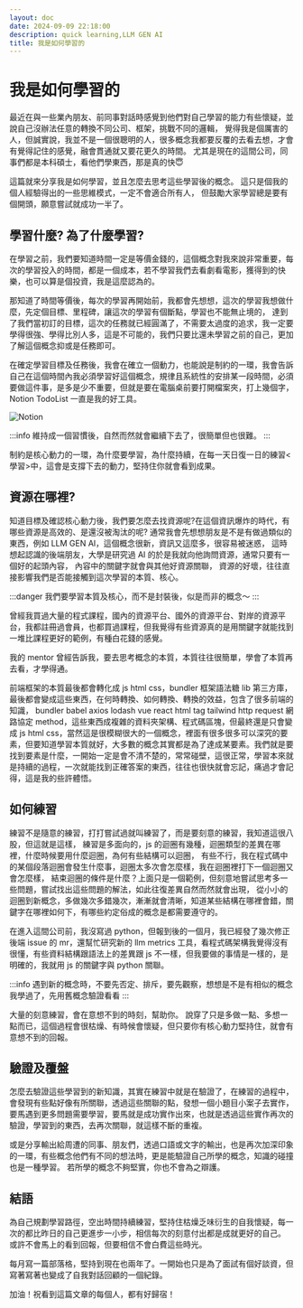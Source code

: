 ```yaml
---
layout: doc
date: 2024-09-09 22:18:00
description: quick learning,LLM GEN AI
title: 我是如何學習的
---
```


# 我是如何學習的

最近在與一些業內朋友、前同事對話時感覺到他們對自己學習的能力有些懷疑，並說自己沒辦法任意的轉換不同公司、框架，挑戰不同的邏輯，
覺得我是個厲害的人，但誠實說，我並不是一個很聰明的人，很多概念我都要反覆的去看去想，才會有覺得記住的感覺，融會貫通就又要花更久的時間。
尤其是現在的這間公司，同事們都是本科碩士，看他們學東西，那是真的快😇

這篇就來分享我是如何學習，並且怎麼去思考這些學習後的概念。
這只是個我的個人經驗得出的一些思維模式，一定不會適合所有人，
但鼓勵大家學習總是要有個開頭，願意嘗試就成功一半了。

## 學習什麼? 為了什麼學習?

在學習之前，我們要知道時間一定是等價金錢的，這個概念對我來說非常重要，每次的學習投入的時間，都是一個成本，若不學習我們去看劇看電影，獲得到的快樂，也可以算是個投資，我是這麼認為的。

那知道了時間等價後，每次的學習再開始前，我都會先想想，這次的學習我想做什麼，先定個目標、里程碑，讓這次的學習有個斷點，學習也不能無止境的，
達到了我們當初訂的目標，這次的任務就已經圓滿了，不需要太過度的追求，我一定要學得很強、學得比別人多，這是不可能的，我們只要比還未學習之前的自己，更加了解這個概念抑或是任務即可。

在確定學習目標及任務後，我會在確立一個動力，也能說是制約的一環，我會告訴自己在這個時間內我必須學習好這個概念，規律且系統性的安排某一段時間，必須要做這件事，是多是少不重要，但就是要在電腦桌前要打開檔案夾，打上幾個字， Notion TodoList 一直是我的好工具。

![Notion](/assets/images/small_talk/notion_todo.png)

:::info
維持成一個習慣後，自然而然就會繼續下去了，很簡單但也很難。
:::

制約是核心動力的一環，為什麼要學習，為什麼持續，在每一天日復一日的練習<學習>中，這會是支撐下去的動力，堅持住你就會看到成果。

## 資源在哪裡?

知道目標及確認核心動力後，我們要怎麼去找資源呢?在這個資訊爆炸的時代，有哪些資源是高效的、是還沒被淘汰的呢?
通常我會先想想朋友是不是有做過類似的東西，例如 LLM GEN AI，這個概念很新，資訊又這麼多，很容易被迷惑，
這時想起認識的後端朋友，大學是研究過 AI 的於是我就向他詢問資源，通常只要有一個好的起頭內容，
內容中的關鍵字就會與其他好資源關聯，
資源的好壞，往往直接影響我們是否能接觸到這次學習的本質、核心。

:::danger
我們要學習本質及核心，而不是封裝後，似是而非的概念～
:::

曾經我買過大量的程式課程，國內的資源平台、國外的資源平台、對岸的資源平台，我都註冊過會員，也都買過課程，但我覺得有些資源真的是用關鍵字就能找到一堆比課程更好的範例，有種白花錢的感覺。

我的 mentor 曾經告訴我，要去思考概念的本質，本質往往很簡單，學會了本質再去看，才學得通。

前端框架的本質最後都會轉化成 js html css，bundler 框架語法糖 lib 第三方庫，最後都會變成這些東西，在何時轉換、如何轉換、轉換的效益，包含了很多前端的知識，
bundler babel axios lodash vue react html tag tailwind http request 網路協定 method，這些東西成複雜的資料夾架構、程式碼區塊，但最終還是只會變成 js html css，當然這是很模糊很大的一個概念，裡面有很多很多可以深究的要素，但要知道學習本質就好，大多數的概念其實都是為了達成某要素。我們就是要找到要素是什麼，一開始一定是會不清不楚的，常常碰壁，這很正常，學習本來就是持續的過程，一次就能找到正確答案的東西，往往也很快就會忘記，痛過才會記得，這是我的些許體悟。

## 如何練習

練習不是隨意的練習，打打嘗試過就叫練習了，而是要刻意的練習，我知道這很八股，但這就是這樣，
練習是多面向的，js 的迴圈有幾種，迴圈類型的差異在哪裡，什麼時候要用什麼迴圈，為何有些結構可以迴圈，
有些不行，我在程式碼中的某個段落迴圈會發生什麼事，迴圈太多次會怎麼樣，我在迴圈裡打下一個迴圈又會怎麼樣，
結束迴圈的條件是什麼？上面只是一個範例，但刻意地嘗試思考多一些問題，嘗試找出這些問題的解法，如此往復差異自然而然就會出現，
從小小的迴圈到新概念，多做幾次多錯幾次，漸漸就會清晰，知道某些結構在哪裡會錯，關鍵字在哪裡如何下，有哪些約定俗成的概念是都需要遵守的。

在進入這間公司前，我沒寫過 python，但報到後的一個月，我已經發了幾次修正後端 issue 的 mr，還幫忙研究新的 llm metrics 工具，看程式碼架構我覺得沒有很懂，有些資料結構跟語法上的差異跟 js 不一樣，但我要做的事情是一樣的，是明確的，我就用 js 的關鍵字與 python 關聯。

:::info
遇到新的概念時，不要先否定、排斥，要先觀察，想想是不是有相似的概念我學過了，先用舊概念驗證看看
:::

大量的刻意練習，會在意想不到的時刻，幫助你。
說穿了只是多做一點、多想一點而已，這個過程會很枯燥、有時候會懷疑，但只要你有核心動力堅持住，就會有意想不到的回報。

## 驗證及覆盤

怎麼去驗證這些學習到的新知識，其實在練習中就是在驗證了，在練習的過程中，會發現有些點好像有所關聯，透過這些關聯的點，發想一個小題目小案子去實作，
要馬遇到更多問題需要學習，要馬就是成功實作出來，也就是透過這些實作再次的驗證，學習到的東西，去再次關聯，就這樣不斷的重複。

或是分享輸出給周遭的同事、朋友們，透過口語或文字的輸出，也是再次加深印象的一環，有些概念他們有不同的想法時，更是能驗證自己所學的概念，知識的碰撞也是一種學習。
若所學的概念不夠堅實，你也不會為之辯護。

## 結語

為自己規劃學習路徑，空出時間持續練習，堅持住枯燥乏味衍生的自我懷疑，每一次的都比昨日的自己更進步一小步，相信每次的刻意付出都是成就更好的自己。
或許不會馬上的看到回報，但要相信不會白費這些時光。

每月寫一篇部落格，堅持到現在也兩年了。一開始也只是為了面試有個好談資，但寫著寫著也變成了自我對話回顧的一個紀錄。

加油！祝看到這篇文章的每個人，都有好歸宿！

<GitTalk/>

